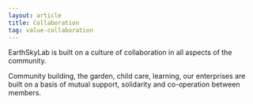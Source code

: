 ```yaml
---
layout: article
title: Collaboration
tag: value-collaboration
---
```

EarthSkyLab is built on a culture of collaboration in all aspects of the community.

Community building, the garden, child care, learning, our enterprises are built on a basis of mutual support, solidarity and co-operation between members.
